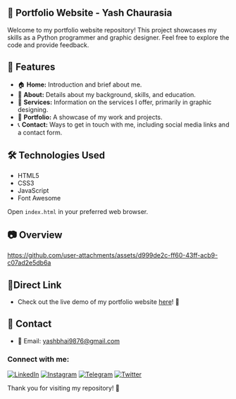 ## 📂 Portfolio Website - Yash Chaurasia

Welcome to my portfolio website repository!
This project showcases my skills as a Python programmer and graphic designer.
Feel free to explore the code and provide feedback.

## 🚀 Features

- 🏠 **Home:** Introduction and brief about me.
- 📖 **About:** Details about my background, skills, and education.
- 💼 **Services:** Information on the services I offer, primarily in graphic designing.
- 🎨 **Portfolio:** A showcase of my work and projects.
- 📞 **Contact:** Ways to get in touch with me, including social media links and a contact form.

## 🛠️ Technologies Used

- HTML5
- CSS3
- JavaScript
- Font Awesome

Open `index.html` in your preferred web browser.

## 📷 Overview

https://github.com/user-attachments/assets/d999de2c-ff60-43ff-acb9-c07ad2e5db6a



## 🔗Direct Link
- Check out the live demo of my portfolio website [here](https://yash-c-portfolio.vercel.app/)! 🌟

## 🤝 Contact

- 📧 Email: yashbhai9876@gmail.com

### Connect with me:

[![LinkedIn](https://img.shields.io/badge/LinkedIn-Yash%20Chaurasia-blue)](https://www.linkedin.com/in/yash-chaurasia-9219a3277/)
[![Instagram](https://img.shields.io/badge/Instagram-master__yash._.01-purple)](https://www.instagram.com/master_yash._.01/?hl=en)
[![Telegram](https://img.shields.io/badge/Telegram-Natsu__0__0-blue)](https://t.me/Natsu_0_0)
[![Twitter](https://img.shields.io/badge/Twitter-master__yash__01-blue)](https://twitter.com/master_yash_01)

Thank you for visiting my repository! 🙌

